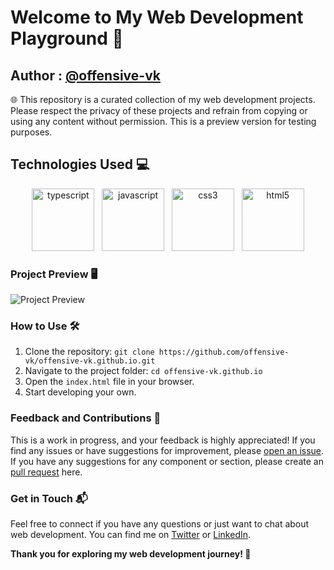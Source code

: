 # Welcome to My Web Development Playground 🚀

## Author : [@offensive-vk](https://github.com/offensive-vk)

🌐 This repository is a curated collection of my web development projects. Please respect the privacy of these projects and refrain from copying or using any content without permission. This is a preview version for testing purposes.

## Technologies Used 💻

<div align="center">
    <img src="https://cdn.jsdelivr.net/gh/offensive-vk/Icons@master/typescript/typescript-original.svg" alt="typescript" width="100" height="100"/>
    &nbsp;
    <img src="https://cdn.jsdelivr.net/gh/offensive-vk/Icons@master/javascript/javascript-original.svg" alt="javascript" width="100" height="100"/>
    &nbsp;
    <img src="https://cdn.jsdelivr.net/gh/offensive-vk/Icons@master/css3/css3-original-wordmark.svg" alt="css3" width="100" height="100"/>
    &nbsp;
    <img src="https://cdn.jsdelivr.net/gh/offensive-vk/Icons@master/html5/html5-original-wordmark.svg" alt="html5" width="100" height="100"/>
</div>

### Project Preview 🖥️

![Project Preview](https://cdn.jsdelivr.net/gh/offensive-vk/offensive-vk.github.io@minor-fixes/img/Preview.png)

### How to Use 🛠️

1. Clone the repository: `git clone https://github.com/offensive-vk/offensive-vk.github.io.git`
2. Navigate to the project folder: `cd offensive-vk.github.io`
3. Open the `index.html` file in your browser.
4. Start developing your own.

### Feedback and Contributions 🙏

This is a work in progress, and your feedback is highly appreciated! If you find any issues or have suggestions for improvement, please [open an issue](https://github.com/offensive-vk/offensive-vk.github.io/issues).
If you have any suggestions for any component or section, please create an [pull request](https://github.com/offensive-vk/offensive-vk.github.io/pulls) here.

### Get in Touch 📬

Feel free to connect if you have any questions or just want to chat about web development. You can find me on [Twitter](https://twitter.com/offensive-vk) or [LinkedIn](https://www.linkedin.com/in/offensive-vk/).

**Thank you for exploring my web development journey! 🚀**
